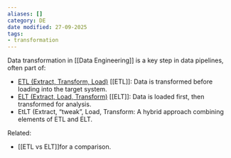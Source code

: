 ```yaml
---
aliases: []
category: DE
date modified: 27-09-2025
tags:
- transformation
---
```

Data transformation in [[Data Engineering]] is a key step in data pipelines, often part of:  
- [ETL (Extract, Transform, Load)](ETL.md) [[ETL]]: Data is transformed before loading into the target system.  
- [ELT (Extract, Load, Transform)](term/elt.md) [[ELT]]: Data is loaded first, then transformed for analysis.  
- EtLT (Extract, “tweak”, Load, Transform: A hybrid approach combining elements of ETL and ELT.  

Related:
- [[ETL vs ELT]]for a comparison.